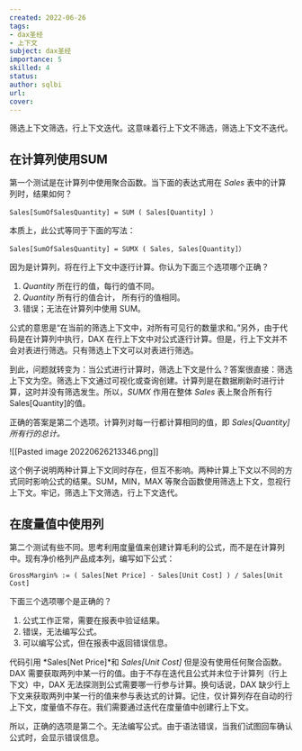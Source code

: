 ```yaml
---
created: 2022-06-26
tags: 
- dax圣经 
- 上下文
subject: dax圣经
importance: 5
skilled: 4
status: 
author: sqlbi
url: 
cover: 
---
```


筛选上下文筛选，行上下文迭代。这意味着行上下文不筛选，筛选上下文不迭代。

## 在计算列使用SUM

第一个测试是在计算列中使用聚合函数。当下面的表达式用在 _Sales_ 表中的计算列时，结果如何？

```DAX
Sales[SumOfSalesQuantity] = SUM ( Sales[Quantity] ）
```

本质上，此公式等同于下面的写法：

```DAX
Sales[SumOfSalesQuantity] = SUMX ( Sales, Sales[Quantity]）
```

因为是计算列，将在行上下文中逐行计算。你认为下面三个选项哪个正确？

1.  _Quantity_ 所在行的值，每行的值不同。
2.  _Quantity_ 所有行的值合计， 所有行的值相同。
3.  错误；无法在计算列中使用 SUM。

公式的意思是“在当前的筛选上下文中，对所有可见行的数量求和。”另外，由于代码是在计算列中执行，DAX 在行上下文中对公式逐行计算。但是，行上下文并不会对表进行筛选。只有筛选上下文可以对表进行筛选。

到此，问题就转变为：当公式进行计算时，筛选上下文是什么？答案很直接：筛选上下文为空。筛选上下文通过可视化或查询创建。计算列是在数据刷新时进行计算，这时并没有筛选发生。所以，_SUMX_ 作用在整体 _Sales_ 表上聚合所有行 Sales[Quantity]的值。

正确的答案是第二个选项。计算列对每一行都计算相同的值，即 _Sales[Quantity]所有行的总计。_

![[Pasted image 20220626213346.png]]

这个例子说明两种计算上下文同时存在，但互不影响。两种计算上下文以不同的方式同时影响公式的结果。SUM，MIN，MAX 等聚合函数使用筛选上下文，忽视行上下文。牢记，筛选上下文筛选，行上下文迭代。

## 在度量值中使用列

第二个测试有些不同。思考利用度量值来创建计算毛利的公式，而不是在计算列中。现有净价格列产品成本列，编写如下公式：

```DAX
GrossMargin% := ( Sales[Net Price] - Sales[Unit Cost] ) / Sales[Unit Cost]
```

下面三个选项哪个是正确的？

1.  公式工作正常，需要在报表中验证结果。
2.  错误，无法编写公式。
3.  可以编写公式，但在报表中返回错误信息。

代码引用 *Sales[Net Price]*和 _Sales[Unit Cost]_ 但是没有使用任何聚合函数。DAX 需要获取两列中某一行的值。由于不存在迭代且公式并未位于计算列（行上下文）中，DAX 无法探测到公式需要哪一行参与计算。换句话说，DAX 缺少行上下文来获取两列中某一行的值来参与表达式的计算。记住，仅计算列存在自动的行上下文，度量值不存在。我们需要通过迭代在度量值中创建行上下文。

所以，正确的选项是第二个。无法编写公式。由于语法错误，当我们试图回车确认公式时，会显示错误信息。